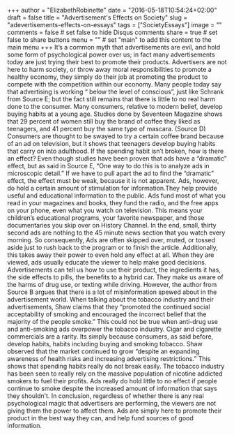 +++
author = "ElizabethRobinette"
date = "2016-05-18T10:54:24+02:00"
draft = false
title = "Advertisement's Effects on Society"
slug = "adevertisements-effects-on-essays"
tags = ["SocietyEssays"]
image = ""
comments = false     # set false to hide Disqus comments
share = true        # set false to share buttons
menu = ""           # set "main" to add this content to the main menu
+++
It’s a common myth that advertisements are evil, and hold some form of psychological power over us; in fact many advertisements today are just trying their best to promote their products. Advertisers are not here to harm society, or throw away moral responsibilities to promote a healthy economy, they simply do their job at promoting the product to compete with the competition within our economy. Many people today say that advertising is working “ below the level of conscious”, just like Schrank from Source E; but the fact still remains that there is little to no real harm done to the consumer.
Many consumers, relative to modern belief, develop buying habits at a young age. Studies done by Seventeen Magazine shows that 29 percent of women still buy the brand of coffee they liked as teenagers, and 41 percent buy the same type of mascara. (Source D) Consumers are thought to be swayed to try a certain coffee brand because of an ad on television, but it shows that teenagers develop buying habits that carry on into adulthood. If the spending habit isn’t broken, how is there an effect? Even though studies have been proven that ads have a “dramatic” effect, but as said in Source E, “One way to do this is to analyze ads in microscopic detail.” If we have to pull apart the ad to find the “dramatic” effect, the effect must be weak, because it is not apparent.
Ads, however, do hold a certain amount of stimulation for information.They help provide useful and educational information to the public. Ads fund most of what you read in your magazines and books, they fund the radio, and the free apps on your phone, even what you watch on television. This means your children’s educational programs, your favorite newspaper, and those documentaries you skip over on History Channel.  In the end, small, thirty second ads are nothing to the 45 minute news section that you watch every morning. So consequently, Ads are often skipped over, muted, or tossed aside just to rush back to the program or to finish the article. Additionally, this takes away their power to even hold any effect at all.
When they are viewed, ads usually educate the viewer to help make good decisions. Advertisements can tell us how to use their product, the ingredients it has, the side effects to pills, the benefits to a hybrid car. They make us aware of the harms of drug use, or texting while driving. However, the author from Source B argues that there is a lot of misinformation spewed about in the advertisement world. When talking about the tobacco industry and their advertisements, Shaw claims that they “promoted the continued social acceptability of smoking and encouraged the incorrect belief that the majority of the people smoke.”  This could not be true when anti-drug use and anti-smoking ads overpower the tobacco industry. Cigar and cigarette commercials are a rarity.  Its simply because consumers, as said before, develop habits, habits including buying and smoking tobacco. Shaw observed that  the market continued to grow “despite an expanding awareness of health risks and increasing advertising restrictions.” This shows that spending habits really do not break easily. The tobacco industry has been seen to really rely on the massive population of nicotine addicted smokers to fuel their profits. Ads really do hold little to no effect if people continue to smoke despite the increased amount of information that says they shouldn’t.
In conclusion, regardless of whether there is any real psychological magic that advertisers are performing, the viewers are not giving them the power to affect them. Ads are simply here to promote their product in the best way they can, and help fund sources of good information.

